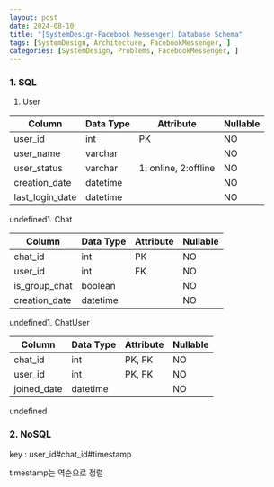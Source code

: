 ```yaml
---
layout: post
date: 2024-08-10
title: "[SystemDesign-Facebook Messenger] Database Schema"
tags: [SystemDesign, Architecture, FacebookMessenger, ]
categories: [SystemDesign, Problems, FacebookMessenger, ]
---
```



### 1. SQL

1. User

| Column          | Data Type | Attribute            | Nullable |
| --------------- | --------- | -------------------- | -------- |
| user_id         | int       | PK                   | NO       |
| user_name       | varchar   |                      | NO       |
| user_status     | varchar   | 1: online, 2:offline | NO       |
| creation_date   | datetime  |                      | NO       |
| last_login_date | datetime  |                      | NO       |

undefined1. Chat

| Column        | Data Type | Attribute | Nullable |
| ------------- | --------- | --------- | -------- |
| chat_id       | int       | PK        | NO       |
| user_id       | int       | FK        | NO       |
| is_group_chat | boolean   |           | NO       |
| creation_date | datetime  |           | NO       |

undefined1. ChatUser

| Column      | Data Type | Attribute | Nullable |
| ----------- | --------- | --------- | -------- |
| chat_id     | int       | PK, FK    | NO       |
| user_id     | int       | PK, FK    | NO       |
| joined_date | datetime  |           | NO       |

undefined
### 2. NoSQL


key : user_id#chat_id#timestamp


timestamp는 역순으로 정렬

